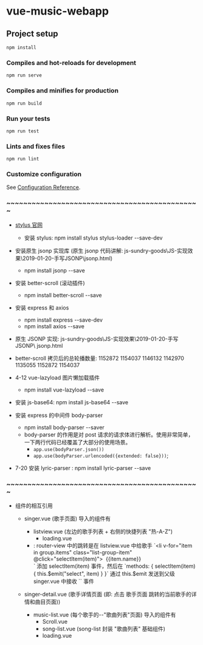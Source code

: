 # vue-music-webapp

## Project setup
```
npm install
```

### Compiles and hot-reloads for development
```
npm run serve
```

### Compiles and minifies for production
```
npm run build
```

### Run your tests
```
npm run test
```

### Lints and fixes files
```
npm run lint
```

### Customize configuration
See [Configuration Reference](https://cli.vuejs.org/config/).




### ~~~~~~~~~~~~~~~~~~~~~~~~~~~~~~~~~~~~~~~~~~~~~~
- [stylus 官网](https://stylus.bootcss.com/)
    + 安装 stylus: npm install stylus stylus-loader --save-dev

- 安装原生 jsonp 实现库 (原生 jsonp 代码讲解: js-sundry-goods\JS-实现效果\2019-01-20-手写JSONP\jsonp.html)
    + npm install jsonp --save

- 安装 better-scroll (滚动插件)
    + npm install better-scroll --save

- 安装 express 和 axios
    + npm install express --save-dev
    + npm install axios --save

- 原生 JSONP 实现: js-sundry-goods\JS-实现效果\2019-01-20-手写JSONP\ jsonp.html

- better-scroll 拷贝后的总轮播数量: 1152872 1154037 1146132 1142970 1135055 1152872 1154037

- 4-12 vue-lazyload 图片懒加载插件
    + npm install vue-lazyload --save

- 安装 js-base64: npm install js-base64 --save
- 安装 express 的中间件 body-parser
    + npm install body-parser --saver
    + body-parser 的作用是对 post 请求的请求体进行解析。使用非常简单，一下两行代码已经覆盖了大部分的使用场景。
        - `app.use(bodyParser.json())`
        - `app.use(bodyParser.urlencoded({extended: false}))`;

- 7-20 安装 lyric-parser : npm install lyric-parser --save


### ~~~~~~~~~~~~~~~~~~~~~~~~~~~~~~~~~~~~~~~~~~~~~~
- 组件的相互引用
    + singer.vue (歌手页面) 导入的组件有
        - listview.vue (左边的歌手列表 + 右侧的快捷列表 "热-A-Z")
            + loading.vue
        - <router-view></router-view> : router-view 中的跳转是在 listview.vue 中给歌手
             `<li
                v-for="item in group.items"
                class="list-group-item"
                @click="selectItem(item)">
                <!-- 5-4:  4-12 视频中有讲解 -->
                <img  class="avatar" v-lazy="item.avatar">
                <span class="name">{{item.name}}</span>
             </li>`
             添加 selectItem(item) 事件，然后在
             `methods: {
                 selectItem(item) {
                    this.$emit("select", item)
                 }
             }`
             通过 this.$emit 发送到父级 singer.vue 中接收 `<ListView :data="singers" @select="selectSinger"></ListView>` 事件


    + singer-detail.vue (歌手详情页面 (即: 点击 歌手页面 跳转的当前歌手的详情和曲目页面))
        - music-list.vue (每个歌手的--"歌曲列表"页面) 导入的组件有
            + Scroll.vue
            + song-list.vue (song-list 封装 "歌曲列表" 基础组件)
            + loading.vue


















